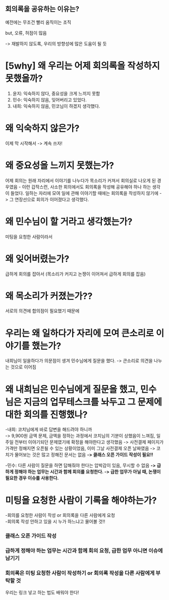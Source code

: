 ## 회의록을 공유하는 이유는?
예전에는 무조건 빨리 움직이는 조직  

but, 오류, 허점이 많음  

-> 재발하지 않도록, 우리의 방향성에 많은 도움이 될 듯  

# [5why] 왜 우리는 어제 회의록을 작성하지 못했을까?  
1. 윤지: 익숙하지 않다, 중요성을 크게 느끼지 못함
2. 민수: 익숙하지 않음, 잊어버리고 있었다.
3. 내희: 익숙하지 않음, 민코님이 하겠지 생각했다.

# 왜 익숙하지 않은가?
이제 막 시작해서 -> 계속 쓰자! 


# 왜 중요성을 느끼지 못했는가?
어제 회의는 원래 자리에서 이야기를 나누다가 목소리가 커져서 회의실로 나오게 된 경우였음 - 이런 갑작스런, 사소한 회의에서도 회의록을 작성해 공유해야 하나 하는 생각이 들었다.
일하는 자리에 모여 일에 관해 이야기할 때에는 회의록을 작성하지 않기에 -> 그 연장선으로 회의가 이어졌다고 생각했다. 

# 왜 민수님이 할 거라고 생각했는가?
미팅을 요청한 사람이라서

# 왜 잊어버렸는가?
급하게 회의를 잡아서 (목소리가 커지고 논쟁이 이어져서 급하게 회의를 잡음)
  
    
    
# 왜 목소리가 커졌는가??  
서로의 의견에 합의점이 필요했기 때문에  

# 우리는 왜 일하다가 자리에 모여 큰소리로 이야기를 했는가?
내희님이 일을하다가 의문점이 생겨 민수님에게 질문을 했다. -> 큰소리로 의견을 나누는 것으로 이어짐

# 왜 내희님은 민수님에게 질문을 했고, 민수님은 지금의 업무테스크를 놔두고 그 문제에 대한 회의를 진행했나?  
-내희: 코치님에게 바로 답변을 해드려야 하니까  
       -> 9,900원 금액 문제, 금액을 정하는 과정에서 코치님의 기분이 상했음이 느껴짐, 일주일 전부터 이야기되던 문제였기에 확정을 해야한다고 생각했음
       -> 사전결제 페이지가 가격만 정해지면 오픈될 수 있는 상황이었음, 이미 그날 사전결제 오픈 날짜였음
       -> 코치가 물어보는 것은 많고 정해진 문서는 없음
       **-> 클래스 오픈 가이드 작성이 필요!!**
       
-민수: 다른 사람이 질문을 하면 답해줘야 한다는 압박감이 있음, 무시할 수 없음
      **-> 급하게 정해야 하는 업무는 시간과 함께 회의를 요청한다.
      -> 급한 업무가 아닐 때, 논쟁이 필요한 경우 이슈를 사용한다.** 
      
      

# 미팅을 요청한 사람이 기록을 해야하는가?     
-회의를 요청한 사람이 작성 or 회의록을 다른 사람에게 요청  
-회의록 작성 안하고 있을 시 누가 하느냐고 물어볼 것!!  



### 클래스 오픈 가이드 작성  
### 급하게 정해야 하는 업무는 시간과 함께 회의 요청, 급한 업무 아니면 이슈에 남기기  
### 회의록은 미팅 요청한 사람이 작성하기 or 회의록 작성을 다른 사람에게 부탁할 것
우리는 링크 넣고 하는 법도 배워야 한다!

